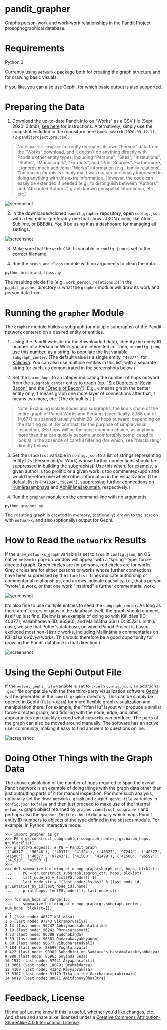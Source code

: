 # pandit_grapher

Graphs person-work and work-work relationships in the [Pandit Project](https://www.panditproject.org/) prosophographical database.

# Requirements

Python 3.

Currently using `networkx` package both for creating the graph structure and for drawing basic visuals.

If you like, you can also use [Gephi](https://gephi.org/), for which basic output is also supported.

# Preparing the Data

1. Download the up-to-date Pandit info on "Works" as a CSV file (Sept 2020: 3.1mb); [see here](https://www.panditproject.org/node/99329) for instructions. Alternatively, simply use the snapshot included in the repository here (`work_search-2020-09-12-11-42-panditproject.org.csv`).

> Note: `pandit_grapher` currently recreates its own "Person" data from the "Works" download, and it doesn't do anything directly with Pandit's other entity types, including "Persons", "Sites", "Institutions", "States", "Manuscripts", "Extracts", and "Print Sources". Furthermore, it ignores much additional "Works" information (e.g., family relations). The reason for this is simply that I was not yet personally interested in doing anything with this extra information. However, the code can easily be extended if needed (e.g., to distinguish between “Authors” and “Attributed Authors”, graph known geospatial information, etc., etc.)

![screenshot](static/works_2020_08_29_spreadsheet.png)

2. In the downloaded/cloned `pandit_grapher` repository, open `config.json` with a text editor (preferably one that shows JSON nicely, like Atom, Sublime, or BBEdit). You'll be using it as a dashboard for managing all settings.

![screenshot](static/config_dashboard_updated.png)

3. Make sure that the `work_CSV_fn` variable in `config.json` is set to the correct filename.

4. Run the `brush_and_floss` module with no arguments to clean the data.

~~~
python brush_and_floss.py
~~~

The resulting pickle file (e.g., `work_person_relations.p`) in the `pandit_grapher` directory is what the `grapher` module will draw its work and person data from.

# Running the `grapher` Module

The `grapher` module builds a subgraph (or multiple subgraphs) of the Pandit network centered on a desired entity or entities.

1. Using the Pandit website (or the downloaded data), identify the entity ID number of a Person or Work you are interested in. Then, in `config.json`, use this number, as a string, to populate the list variable `subgraph_center`. (The default value is a single entity, `"40377"`, for [Kālidāsa](https://www.panditproject.org/entity/40377/person). You can also use multiple entities in this list, with a separate string for each, as demonstrated in the screenshots below.)

2. Set the `bacon_hops` to an integer indicating the number of hops outward from the `subgraph_center` entity to graph (cp. ["Six Degrees of Kevin Bacon"](https://en.wikipedia.org/wiki/Six_Degrees_of_Kevin_Bacon#:~:text=Six%20Degrees%20of%20Kevin%20Bacon%20or%20%22Bacon's%20Law%22%20is%20a,and%20prolific%20actor%20Kevin%20Bacon) and the ["Oracle of Bacon"](https://oracleofbacon.org/)). E.g., `0` means graph the center entity only, `1` means graph one more layer of connections after that, `2` means two more, etc. (The default is `2`.)

> Note: Excluding isolate nodes and subgraphs, the lion's share of the entire graph of Pandit Works and Persons (specifically, 8,168 out of 14,677) is spanned usually within 20–30 hops outward, depending on the starting point. By contrast, for the purpose of simple visual inspection, 3–5 hops will be the most common choice, as anything more than that can quickly become uncomfortably complicated to look at in the absence of careful filtering (for which, see "blacklisting" directly below).

3. Set the `blacklist` variable in `config.json` to a list of strings representing entity IDs (Person and/or Work) whose further connections should be suppressed in building the subgraph(s). Use this when, for example, a given author is too prolific or a given work is too commented-upon and would therefore overwhelm other information in the visualization. (The default list is `["41324","96246"]`, suppressing further connections on [Kumārasaṃbhava](https://www.panditproject.org/entity/41324/work) and [Abhijñānaśakuntala](https://www.panditproject.org/entity/96246/work), respectively.)

4. Run the `grapher` module on the command-line with no arguments.

~~~
python grapher.py
~~~

The resulting graph is created in memory, (optionally) drawn to the screen with `networkx`, and also (optionally) output for Gephi.

# How to Read the `networkx` Results

If the `draw_networkx_graph` variable is set to `true` in `config.json`, an OS-native `networkx` pop-up window will appear with a “spring”-type, force-directed graph. Green circles are for persons, red circles are for works. Grey circles are for either persons or works whose further connections have been suppressed by the `blacklist`. Lines indicate authorship or commentarial relationships, and arrows indicate causality, i.e., that a person "wrote" a work, or that one work "inspired" a further commentarial work.

![screenshot](static/Kalidasa_degree_2_with_blacklist_networkx.png)

It's also fine to use multiple entities to seed the `subgraph_center`. As long as there aren't errors or gaps in the database itself, the graph should connect itself up just fine. (Below is an example of doing so with Kālidāsa (ID: 40377), Vallabhadeva (ID: 96590), and Mallinātha Sūri (ID: 85731). In this case, we see that Potter's database, on which Pandit Project is based, excluded most non-śāstric works, including Mallinātha's commentaries on Kālidāsa's *kāvya* works. This would therefore be a good opportunity for growing the Pandit database in that direction.) 

![screenshot](static/Kalidasa_Vallabhadeva_Mallinatha_degree_2_with_blacklist_networkx.png)

# Using the Gephi Output File

If the `output_gephi_file` variable is set to `true` in `config.json`, an additional `.gexf` file compatible with the free third-party visualization software [Gephi](https://gephi.org/) will be generated in the `pandit_grapher` directory. This can be simply be opened in Gephi (`File` > `Open`) for more flexible graph visualization and manipulation there. For example, the “Yifan Hu” layout will produce a similar force-directed graph, and fiddling with the node, edge, and label appearances can quickly exceed what `networkx` can produce. The parts of the graph can also be moved around manually. The software has an active user community, making it easy to find answers to questions online.

![screenshot](static/Kalidasa_Vallabhadeva_Mallinatha_degree_2_with_blacklist_gephi.png)

# Doing Other Things with the Graph Data

The above calculation of the number of hops required to span the overall Pandit network is an example of doing things with the graph data other than just outputting parts of it for manual inspection. For more such analysis, optionally set the `draw_networkx_graph` and `output_gephi_file` variables in `config.json` to `false` and then just proceed to make use of the internal `networkx` graph object returned by `grapher.construct_subgraph()` and perhaps also the `grapher.Entities_by_id` dictionary which maps Pandit entity ID numbers to objects of the type defined in the `objects` module. For example, in Python interactive mode:

~~~
>>> import grapher as gr
>>> PG = gr.construct_subgraph(gr.subgraph_center, gr.bacon_hops, gr.blacklist)
>>> print(PG.edges()) # PG = Pandit_Graph
[('40377', '96246'), ('40377', '41324'), ('40377', '97244'), ('40377', '41500'), ('40377', '97243'), ('41500', '41499'), ('41500', '96592'), ('41510', '41500')]
>>>
>>> def summarize_building_of_n_hop_graph(sbgrph_ctr, hops, blcklst):
...     PG = gr.construct_subgraph(sbgrph_ctr, hops, blcklst)
...     last_node_id = list(PG.nodes)[-1]
...     last_node_str = "(last node: %s %s)" % (last_node_id, gr.Entities_by_id[last_node_id].name)
...     print(hops, len(PG.nodes()), last_node_str)
... 
>>> for num_hops in range(15):
...     summarize_building_of_n_hop_graph(gr.subgraph_center, num_hops, blcklst=[])
... 
0 1 (last node: 40377 Kālidāsa)
1 6 (last node: 97243 Vikramorvaśīya)
2 14 (last node: 96247 Abhijñānaśakuntalaṭīkā)
3 19 (last node: 96241 Pūrṇasarasvatī)
4 53 (last node: 96388 Yuddhakāṇḍa)
5 59 (last node: 96381 Ḍamarukavyākhyānam)
6 68 (last node: 96677 Vibudharatnāvalī)
7 184 (last node: 88699 Yogatārāvalī)
8 422 (last node: 90982 Subodhinī on Śaṃkara's Hastāmalakakīyabhāṣya)
9 980 (last node: 85963 Govinda Śeṣa)
10 1932 (last node: 97941 Āryāpañcāśīti)
11 3061 (last node: 100791 Brahmādarśa)
12 4109 (last node: 41242 Kāvyaprakāśa)
13 5307 (last node: 91179 Ṭīkā on the Gacchācaraprakīrṇaka)
14 6019 (last node: 88071 Amitābhavyūhasūtra)
~~~

# Feedback, License

Hit me up! Let me know if this is useful, whether you'd like changes, etc. And share and share alike: licensed under a [Creative Commons Attribution-ShareAlike 4.0 International License](https://creativecommons.org/licenses/by-sa/4.0/).